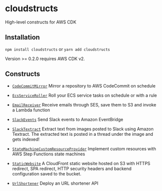 # cloudstructs

High-level constructs for AWS CDK

## Installation

`npm install cloudstructs` or `yarn add cloudstructs`

Version >= 0.2.0 requires AWS CDK v2.

## Constructs

* [`CodeCommitMirror`](src/codecommit-mirror) Mirror a repository to AWS CodeCommit on schedule

* [`EcsServiceRoller`](src/ecs-service-roller) Roll your ECS service tasks on schedule or with
  a rule

* [`EmailReceiver`](src/email-receiver) Receive emails through SES, save them to S3
  and invoke a Lambda function

* [`SlackEvents`](src/slack-events) Send Slack events to Amazon EventBridge

* [`SlackTextract`](src/slack-textract) Extract text from images posted to Slack
  using Amazon Textract. The extracted text is posted in a thread under the image
  and gets indexed!

* [`StateMachineCustomResourceProvider`](src/state-machine-cr-provider) Implement custom
  resources with AWS Step Functions state machines

* [`StaticWebsite`](src/static-website) A CloudFront static website hosted on S3 with
  HTTPS redirect, SPA redirect, HTTP security headers and backend configuration saved
  to the bucket.

* [`UrlShortener`](src/url-shortener) Deploy an URL shortener API
